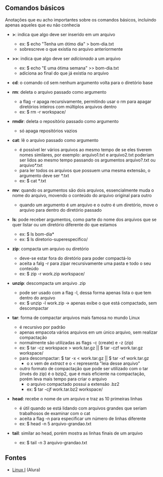 ## Comandos básicos
Anotações que eu acho importantes sobre os comandos básicos, incluindo apenas aqueles que eu não conhecia

- **>**: indica que algo deve ser inserido em um arquivo
    - ex: $ echo "Tenha um ótimo dia" > bom-dia.txt
    - sobrescreve o que existia no arquivo anteriormente

- **>>**: indica que algo deve ser _adicionado_ a um arquivo
    - ex: $ echo "E uma ótima semana" >> bom-dia.txt
    - adiciona ao final do que já existia no arquivo

- **cd**: o comando cd sem nenhum argumento volta para o diretório base

- **rm**: deleta o arquivo passado como argumento
    - a flag -r apaga recursivamente, permitindo usar o rm para apagar diretórios inteiros com múltiplos arquivos dentro
    - ex: $ rm -r workspace/

- **rmdir**: deleta o repositório passado como argumento
    - só apaga repositórios vazios

- **cat**: lê o arquivo passado como argumento
    - é possível ler vários arquivos ao mesmo tempo de se eles tiverem nomes similares, por exemplo: arquivo1.txt e arquivo2.txt poderiam ser lidos ao mesmo tempo passando os argumentos arquivo?.txt ou arquivo*.txt
    - para ler todos os arquivos que possuem uma mesma extensão, o argumento deve ser *.txt
    - ex: $ cat *.txt

- **mv**: quando os argumentos são dois arquivos, essencialmente muda o nome do arquivo, movendo o conteúdo do arquivo original para outro
    - quando um argumento é um arquivo e o outro é um diretório, move o arquivo para dentro do diretório passado

- **ls**: pode receber argumentos, como parte do nome dos arquivos que se quer listar ou um diretório diferente do que estamos
    - ex: $ ls bom-dia*
    - ex: $ ls diretorio-superespecifico/

- **zip**: compacta um arquivo ou diretório
    - deve-se estar fora do diretório para poder compactá-lo
    - aceita a falg -r para zipar recursivamente uma pasta e todo o seu conteúdo
    - ex: $ zip -r work.zip workspace/

- **unzip**: descompacta um arquivo .zip
    - pode ser usado com a flag -l, dessa forma apenas lista o que tem dentro do arquivo
    - ex: $ unzip -l work.zip  -> apenas exibe o que está compactado, sem descompactar

- **tar**: forma de compactar arquivos mais famosa no mundo Linux
    - é recursivo por padrão
    - apenas empacota vários arquivos em um único arquivo, sem realizar compactação
    - normalmente são utilizadas as flags -c (create) e -z (zip)
    - ex: $ tar -cz workspace > work.tar.gz || $ tar -czf work.tar.gz workspace/
    - para descompactar: $ tar -x < work.tar.gz || $ tar -xf work.tar.gz
        - o x vem de _extract_ e o < representa "leia desse arquivo"
    - outro formato de compactação que pode ser utilizado com o tar (invés do zip) é o bzip2, que é mais eficiente na compactação, porém leva mais tempo para criar o arquivo
        - o arquivo compactado possui a extensão .bz2
        - ex: $ tar -cjf work.tar.bz2 workspace/

- **head**: recebe o nome de um arquivo e traz as 10 primeiras linhas 
    - é útil quando se está lidando com arquivos grandes que seriam trabalhosos de examinar com o cat
    - aceita a flag -n para especificar um número de linhas diferente
    - ex: $ head -n 5 arquivo-grandao.txt

- **tail**: similar ao head, porém mostra as linhas finais de um arquivo
    - ex: $ tail -n 3 arquivo-grandao.txt

## Fontes
- [Linux I](https://cursos.alura.com.br/course/linux-ubuntu/) (Alura)